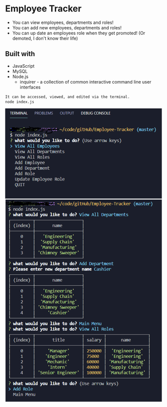 # Employee Tracker

* You can view employees, departments and roles!
* You can add new employees, departments and roles!
* You can up date an employees role when they get promoted! (Or demoted, I don't know their life)

## Built with
* JavaScript
* MySQL
* Node.js
    * inquirer - a collection of common interactive command line user interfaces

```
It can be accessed, viewed, and edited via the terminal.
node index.js
```
![Image of app in action](et.png)
![Image of app in action](et2.png)